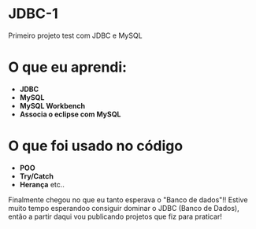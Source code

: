 # JDBC-1
Primeiro projeto test com JDBC e MySQL
# O que eu aprendi:
* **JDBC**
* **MySQL**
* **MySQL Workbench**
* **Associa o eclipse com MySQL**
# O que foi usado no código
* **POO**
* **Try/Catch**
* **Herança** etc..

Finalmente chegou no que eu tanto esperava o "Banco de dados"!!
Estive muito tempo esperandoo consiguir dominar o JDBC (Banco de Dados),
então a partir daqui vou publicando projetos que fiz para praticar!
